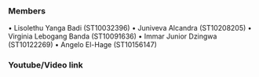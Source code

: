 ### Members

• Lisolethu Yanga Badi (ST10032396)
• Juniveva Alcandra (ST10208205)
• Virginia Lebogang Banda (ST10091636)
• Immar Junior Dzingwa (ST10122269)
• Angelo El-Hage (ST10156147)

### Youtube/Video link
